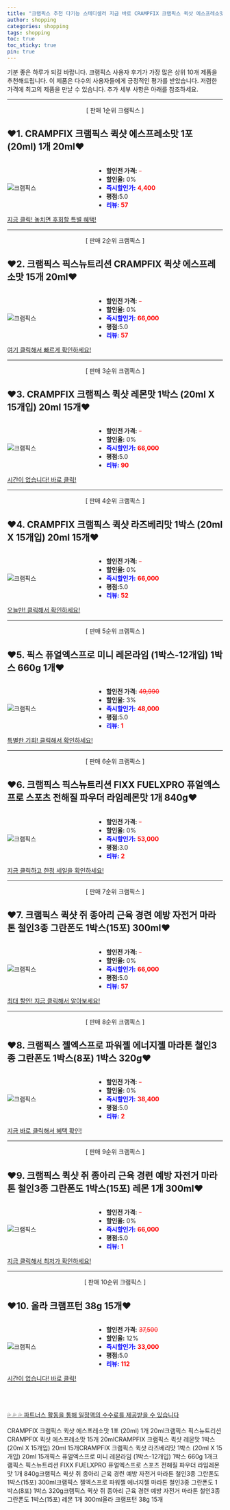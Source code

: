 ```yaml
---
title: "크램픽스 추천 다기능 스테디셀러 지금 바로 CRAMPFIX 크램픽스 퀵샷 에스프레소맛 1포"
author: shopping
categories: shopping
tags: shopping
toc: true
toc_sticky: true
pin: true
---
```

기분 좋은 하루가 되길 바랍니다.  크램픽스 사용자 후기가 가장 많은 상위 10개 제품을 추천해드립니다. 이 제품은 다수의 사용자들에게 긍정적인 평가를 받았습니다. 저렴한 가격에 최고의 제품을 만날 수 있습니다. 추가 세부 사항은 아래를 참조하세요.

---
<p class="toplist" style="margin: 0 auto; display: block; width: fit-content;">[ 판매 1순위 크램픽스 ]</p>

<h2><strong>❤️1. CRAMPFIX 크램픽스 퀵샷 에스프레소맛 1포 (20ml) 1개 20ml❤️</strong></h2>

<div style="display: flex; align-items: center;">
    <div style="flex: 0.4;">
        <img src="https://thumbnail7.coupangcdn.com/thumbnails/remote/230x230ex/image/vendor_inventory/1084/e058ab059f855a8a70491a61c2e20302178ca6686493c97e7397a479846b.jpg" alt="크램픽스" style="max-width: 100%;">
    </div>
    <div style="flex: 0.6; margin-left: 10px;">
        <ul>
            <li><strong>할인전 가격:</strong> <del style="color: red;">-</del></li>
            <li><strong>할인율:</strong> 0%</li>
            <li><span style='color:blue'><strong>즉시할인가:</strong></span> <span style='color:red'><strong>4,400</strong></span></li>
            <li><strong>평점:</strong>5.0</li>
            <li><span style='color:blue'><strong>리뷰:</strong></span> <span style='color:red'><strong>57</strong></span></li>
        </ul>
    </div>
</div>
<div class="center">
    <a href="https://selin100587.github.io?lptag=AF9450613&subid=githubio&pageKey=6260399040&traceid=V0-153&itemId=12743598772&vendorItemId=82278325808" class="myButton">
        지금 클릭! 놓치면 후회할 특별 혜택!
    </a>
</div>


---
<p class="toplist" style="margin: 0 auto; display: block; width: fit-content;">[ 판매 2순위 크램픽스 ]</p>

<h2><strong>❤️2. 크램픽스 픽스뉴트리션 CRAMPFIX 퀵샷 에스프레소맛 15개 20ml❤️</strong></h2>

<div style="display: flex; align-items: center;">
    <div style="flex: 0.4;">
        <img src="https://thumbnail8.coupangcdn.com/thumbnails/remote/230x230ex/image/vendor_inventory/1e9b/047211f63d379718830a34c43bd217afcf0d5bacabad3ef5f2abd8c858ae.jpg" alt="크램픽스" style="max-width: 100%;">
    </div>
    <div style="flex: 0.6; margin-left: 10px;">
        <ul>
            <li><strong>할인전 가격:</strong> <del style="color: red;">-</del></li>
            <li><strong>할인율:</strong> 0%</li>
            <li><span style='color:blue'><strong>즉시할인가:</strong></span> <span style='color:red'><strong>66,000</strong></span></li>
            <li><strong>평점:</strong>5.0</li>
            <li><span style='color:blue'><strong>리뷰:</strong></span> <span style='color:red'><strong>57</strong></span></li>
        </ul>
    </div>
</div>
<div class="center">
    <a href="https://selin100587.github.io?lptag=AF9450613&subid=githubio&pageKey=6260399040&traceid=V0-153&itemId=12743645370&vendorItemId=80010003032" class="myButton">
        여기 클릭해서 빠르게 확인하세요!
    </a>
</div>


---
<p class="toplist" style="margin: 0 auto; display: block; width: fit-content;">[ 판매 3순위 크램픽스 ]</p>

<h2><strong>❤️3. CRAMPFIX 크램픽스 퀵샷 레몬맛 1박스 (20ml X 15개입) 20ml 15개❤️</strong></h2>

<div style="display: flex; align-items: center;">
    <div style="flex: 0.4;">
        <img src="https://thumbnail7.coupangcdn.com/thumbnails/remote/230x230ex/image/vendor_inventory/bace/94948e2acb82178fac24449aa6050801e913462391e2f39359f242d67d94.jpg" alt="크램픽스" style="max-width: 100%;">
    </div>
    <div style="flex: 0.6; margin-left: 10px;">
        <ul>
            <li><strong>할인전 가격:</strong> <del style="color: red;">-</del></li>
            <li><strong>할인율:</strong> 0%</li>
            <li><span style='color:blue'><strong>즉시할인가:</strong></span> <span style='color:red'><strong>66,000</strong></span></li>
            <li><strong>평점:</strong>5.0</li>
            <li><span style='color:blue'><strong>리뷰:</strong></span> <span style='color:red'><strong>90</strong></span></li>
        </ul>
    </div>
</div>
<div class="center">
    <a href="https://selin100587.github.io?lptag=AF9450613&subid=githubio&pageKey=1573705492&traceid=V0-153&itemId=2691061919&vendorItemId=80009984935" class="myButton">
        시간이 없습니다! 바로 클릭!
    </a>
</div>


---
<p class="toplist" style="margin: 0 auto; display: block; width: fit-content;">[ 판매 4순위 크램픽스 ]</p>

<h2><strong>❤️4. CRAMPFIX 크램픽스 퀵샷 라즈베리맛 1박스 (20ml X 15개입) 20ml 15개❤️</strong></h2>

<div style="display: flex; align-items: center;">
    <div style="flex: 0.4;">
        <img src="https://thumbnail7.coupangcdn.com/thumbnails/remote/230x230ex/image/vendor_inventory/be75/4fd22b1c3f2bab364f0fcda6a48d6559641ea260db118a6c8718118b12af.jpg" alt="크램픽스" style="max-width: 100%;">
    </div>
    <div style="flex: 0.6; margin-left: 10px;">
        <ul>
            <li><strong>할인전 가격:</strong> <del style="color: red;">-</del></li>
            <li><strong>할인율:</strong> 0%</li>
            <li><span style='color:blue'><strong>즉시할인가:</strong></span> <span style='color:red'><strong>66,000</strong></span></li>
            <li><strong>평점:</strong>5.0</li>
            <li><span style='color:blue'><strong>리뷰:</strong></span> <span style='color:red'><strong>52</strong></span></li>
        </ul>
    </div>
</div>
<div class="center">
    <a href="https://selin100587.github.io?lptag=AF9450613&subid=githubio&pageKey=6260395170&traceid=V0-153&itemId=12743634852&vendorItemId=80009992965" class="myButton">
        오늘만! 클릭해서 확인하세요!
    </a>
</div>


---
<p class="toplist" style="margin: 0 auto; display: block; width: fit-content;">[ 판매 5순위 크램픽스 ]</p>

<h2><strong>❤️5. 픽스 퓨얼엑스프로 미니 레몬라임 (1박스-12개입) 1박스 660g 1개❤️</strong></h2>

<div style="display: flex; align-items: center;">
    <div style="flex: 0.4;">
        <img src="https://thumbnail7.coupangcdn.com/thumbnails/remote/230x230ex/image/vendor_inventory/d4ab/33727da9581204a01a5880ccfd0cc59b694b653385283d16549a1e1b0968.png" alt="크램픽스" style="max-width: 100%;">
    </div>
    <div style="flex: 0.6; margin-left: 10px;">
        <ul>
            <li><strong>할인전 가격:</strong> <del style="color: red;">49,990</del></li>
            <li><strong>할인율:</strong> 3%</li>
            <li><span style='color:blue'><strong>즉시할인가:</strong></span> <span style='color:red'><strong>48,000</strong></span></li>
            <li><strong>평점:</strong>5.0</li>
            <li><span style='color:blue'><strong>리뷰:</strong></span> <span style='color:red'><strong>1</strong></span></li>
        </ul>
    </div>
</div>
<div class="center">
    <a href="https://selin100587.github.io?lptag=AF9450613&subid=githubio&pageKey=7975814918&traceid=V0-153&itemId=22108029517&vendorItemId=89763993916" class="myButton">
        특별한 기회! 클릭해서 확인하세요!
    </a>
</div>


---
<p class="toplist" style="margin: 0 auto; display: block; width: fit-content;">[ 판매 6순위 크램픽스 ]</p>

<h2><strong>❤️6. 크램픽스 픽스뉴트리션 FIXX FUELXPRO 퓨얼엑스프로 스포츠 전해질 파우더 라임레몬맛 1개 840g❤️</strong></h2>

<div style="display: flex; align-items: center;">
    <div style="flex: 0.4;">
        <img src="https://thumbnail9.coupangcdn.com/thumbnails/remote/230x230ex/image/vendor_inventory/b32e/4de35115b73ccce2a4fb8cd4c4d95aa3b531f8a174e42e760bd51b817b1b.jpg" alt="크램픽스" style="max-width: 100%;">
    </div>
    <div style="flex: 0.6; margin-left: 10px;">
        <ul>
            <li><strong>할인전 가격:</strong> <del style="color: red;">-</del></li>
            <li><strong>할인율:</strong> 0%</li>
            <li><span style='color:blue'><strong>즉시할인가:</strong></span> <span style='color:red'><strong>53,000</strong></span></li>
            <li><strong>평점:</strong>3.0</li>
            <li><span style='color:blue'><strong>리뷰:</strong></span> <span style='color:red'><strong>2</strong></span></li>
        </ul>
    </div>
</div>
<div class="center">
    <a href="https://selin100587.github.io?lptag=AF9450613&subid=githubio&pageKey=7711303981&traceid=V0-153&itemId=20671528427&vendorItemId=87743837173" class="myButton">
        지금 클릭하고 한정 세일을 확인하세요!
    </a>
</div>


---
<p class="toplist" style="margin: 0 auto; display: block; width: fit-content;">[ 판매 7순위 크램픽스 ]</p>

<h2><strong>❤️7. 크램픽스 퀵샷 쥐 종아리 근육 경련 예방 자전거 마라톤 철인3종 그란폰도 1박스(15포) 300ml❤️</strong></h2>

<div style="display: flex; align-items: center;">
    <div style="flex: 0.4;">
        <img src="https://thumbnail6.coupangcdn.com/thumbnails/remote/230x230ex/image/vendor_inventory/ae11/b2a60ee66fa7821daa1cbde2653cd847db1273aa38549829fddd8ae5415d.jpg" alt="크램픽스" style="max-width: 100%;">
    </div>
    <div style="flex: 0.6; margin-left: 10px;">
        <ul>
            <li><strong>할인전 가격:</strong> <del style="color: red;">-</del></li>
            <li><strong>할인율:</strong> 0%</li>
            <li><span style='color:blue'><strong>즉시할인가:</strong></span> <span style='color:red'><strong>66,000</strong></span></li>
            <li><strong>평점:</strong>5.0</li>
            <li><span style='color:blue'><strong>리뷰:</strong></span> <span style='color:red'><strong>57</strong></span></li>
        </ul>
    </div>
</div>
<div class="center">
    <a href="https://selin100587.github.io?lptag=AF9450613&subid=githubio&pageKey=6260399040&traceid=V0-153&itemId=19856786277&vendorItemId=86957852496" class="myButton">
        최대 할인! 지금 클릭해서 알아보세요!
    </a>
</div>


---
<p class="toplist" style="margin: 0 auto; display: block; width: fit-content;">[ 판매 8순위 크램픽스 ]</p>

<h2><strong>❤️8. 크램픽스 젤엑스프로 파워젤 에너지젤 마라톤 철인3종 그란폰도 1박스(8포) 1박스 320g❤️</strong></h2>

<div style="display: flex; align-items: center;">
    <div style="flex: 0.4;">
        <img src="https://thumbnail7.coupangcdn.com/thumbnails/remote/230x230ex/image/vendor_inventory/afe4/aad45d95c2981d9b7a9d89021e9997e587c1faf6ee2d94b6ac127e88d0c7.jpg" alt="크램픽스" style="max-width: 100%;">
    </div>
    <div style="flex: 0.6; margin-left: 10px;">
        <ul>
            <li><strong>할인전 가격:</strong> <del style="color: red;">-</del></li>
            <li><strong>할인율:</strong> 0%</li>
            <li><span style='color:blue'><strong>즉시할인가:</strong></span> <span style='color:red'><strong>38,400</strong></span></li>
            <li><strong>평점:</strong>5.0</li>
            <li><span style='color:blue'><strong>리뷰:</strong></span> <span style='color:red'><strong>2</strong></span></li>
        </ul>
    </div>
</div>
<div class="center">
    <a href="https://selin100587.github.io?lptag=AF9450613&subid=githubio&pageKey=8203770028&traceid=V0-153&itemId=19856949686&vendorItemId=86958013741" class="myButton">
        지금 바로 클릭해서 혜택 확인!
    </a>
</div>


---
<p class="toplist" style="margin: 0 auto; display: block; width: fit-content;">[ 판매 9순위 크램픽스 ]</p>

<h2><strong>❤️9. 크램픽스 퀵샷 쥐 종아리 근육 경련 예방 자전거 마라톤 철인3종 그란폰도 1박스(15포) 레몬 1개 300ml❤️</strong></h2>

<div style="display: flex; align-items: center;">
    <div style="flex: 0.4;">
        <img src="https://thumbnail9.coupangcdn.com/thumbnails/remote/230x230ex/image/vendor_inventory/3b67/c418915eb7c40bb14fe68a4ce034346c901016c905bde323b0d2282f3d9f.jpg" alt="크램픽스" style="max-width: 100%;">
    </div>
    <div style="flex: 0.6; margin-left: 10px;">
        <ul>
            <li><strong>할인전 가격:</strong> <del style="color: red;">-</del></li>
            <li><strong>할인율:</strong> 0%</li>
            <li><span style='color:blue'><strong>즉시할인가:</strong></span> <span style='color:red'><strong>66,000</strong></span></li>
            <li><strong>평점:</strong>5.0</li>
            <li><span style='color:blue'><strong>리뷰:</strong></span> <span style='color:red'><strong>1</strong></span></li>
        </ul>
    </div>
</div>
<div class="center">
    <a href="https://selin100587.github.io?lptag=AF9450613&subid=githubio&pageKey=8203716133&traceid=V0-153&itemId=19856786280&vendorItemId=86957852501" class="myButton">
        지금 클릭해서 최저가 확인하세요!
    </a>
</div>


---
<p class="toplist" style="margin: 0 auto; display: block; width: fit-content;">[ 판매 10순위 크램픽스 ]</p>

<h2><strong>❤️10. 올라 크램프턴 38g 15개❤️</strong></h2>

<div style="display: flex; align-items: center;">
    <div style="flex: 0.4;">
        <img src="https://thumbnail7.coupangcdn.com/thumbnails/remote/230x230ex/image/vendor_inventory/75ff/c6220a2c1bfe33294a85a581f6d4a47ad6cda22a6dd59f950495291def86.jpg" alt="크램픽스" style="max-width: 100%;">
    </div>
    <div style="flex: 0.6; margin-left: 10px;">
        <ul>
            <li><strong>할인전 가격:</strong> <del style="color: red;">37,500</del></li>
            <li><strong>할인율:</strong> 12%</li>
            <li><span style='color:blue'><strong>즉시할인가:</strong></span> <span style='color:red'><strong>33,000</strong></span></li>
            <li><strong>평점:</strong>5.0</li>
            <li><span style='color:blue'><strong>리뷰:</strong></span> <span style='color:red'><strong>112</strong></span></li>
        </ul>
    </div>
</div>
<div class="center">
    <a href="https://selin100587.github.io?lptag=AF9450613&subid=githubio&pageKey=7705362508&traceid=V0-153&itemId=21153367097&vendorItemId=88356327652" class="myButton">
        시간이 없습니다! 바로 클릭!
    </a>
</div>

<br><br><br>[💦 💦 💦 파트너스 활동을 통해 일정액의 수수료를 제공받을 수 있습니다](https://link.coupang.com/a/bcpT2c)<br><br>CRAMPFIX 크램픽스 퀵샷 에스프레소맛 1포 (20ml) 1개 20ml크램픽스 픽스뉴트리션 CRAMPFIX 퀵샷 에스프레소맛 15개 20mlCRAMPFIX 크램픽스 퀵샷 레몬맛 1박스 (20ml X 15개입) 20ml 15개CRAMPFIX 크램픽스 퀵샷 라즈베리맛 1박스 (20ml X 15개입) 20ml 15개픽스 퓨얼엑스프로 미니 레몬라임 (1박스-12개입) 1박스 660g 1개크램픽스 픽스뉴트리션 FIXX FUELXPRO 퓨얼엑스프로 스포츠 전해질 파우더 라임레몬맛 1개 840g크램픽스 퀵샷 쥐 종아리 근육 경련 예방 자전거 마라톤 철인3종 그란폰도 1박스(15포) 300ml크램픽스 젤엑스프로 파워젤 에너지젤 마라톤 철인3종 그란폰도 1박스(8포) 1박스 320g크램픽스 퀵샷 쥐 종아리 근육 경련 예방 자전거 마라톤 철인3종 그란폰도 1박스(15포) 레몬 1개 300ml올라 크램프턴 38g 15개